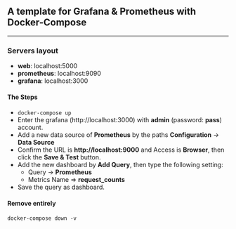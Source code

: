 ## A template for Grafana & Prometheus with Docker-Compose

---

### Servers layout
* **web**: localhost:5000
* **prometheus**: localhost:9090
* **grafana**: localhost:3000

#### The Steps
* ```docker-compose up```
* Enter the grafana (http://localhost:3000) with **admin** (password: **pass**) account.
* Add a new data source of **Prometheus** by the paths **Configuration** -> **Data Source**
* Confirm the URL is **http://localhost:9000** and Access is **Browser**, then click the **Save & Test** button.
* Add the new dashboard by **Add Query**, then type the following setting:
  * Query -> **Prometheus**
  * Metrics Name => **request_counts**
* Save the query as dashboard.

#### Remove entirely
```
docker-compose down -v
```
